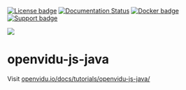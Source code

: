 [![License badge](https://img.shields.io/badge/license-Apache2-orange.svg)](http://www.apache.org/licenses/LICENSE-2.0)
[![Documentation Status](https://readthedocs.org/projects/openviduio-docs/badge/?version=stable)](https://docs.openvidu.io/en/stable/?badge=stable)
[![Docker badge](https://img.shields.io/docker/pulls/openvidu/openvidu-server-kms.svg)](https://hub.docker.com/r/openvidu/openvidu-server-kms)
[![Support badge](https://img.shields.io/badge/support-sof-yellowgreen.svg)](https://groups.google.com/forum/#!forum/openvidu)

[![][OpenViduLogo]](http://openvidu.io)

openvidu-js-java
===

Visit [openvidu.io/docs/tutorials/openvidu-js-java/](http://openvidu.io/docs/tutorials/openvidu-js-java/)

[OpenViduLogo]: https://secure.gravatar.com/avatar/5daba1d43042f2e4e85849733c8e5702?s=120